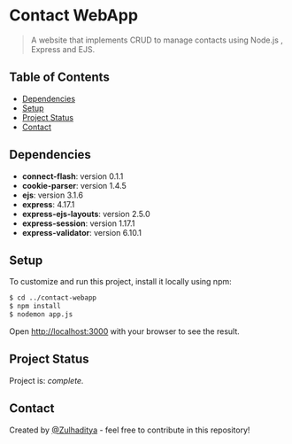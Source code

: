 # Contact WebApp

>A website that implements CRUD to manage contacts using Node.js , Express and EJS.

## Table of Contents

- [Dependencies](#dependencies)
- [Setup](#setup)
- [Project Status](#project-status)
- [Contact](#contact)

## Dependencies

- **connect-flash**:  version 0.1.1
- **cookie-parser**: version 1.4.5
- **ejs**: version 3.1.6
- **express**: 4.17.1
- **express-ejs-layouts**: version 2.5.0
- **express-session**: version 1.17.1
- **express-validator**: version 6.10.1

## Setup

To customize and run this project, install it locally using npm:

```bash
$ cd ../contact-webapp
$ npm install
$ nodemon app.js
```

Open [http://localhost:3000](http://localhost:3000) with your browser to see the result.

## Project Status

Project is: _complete._ <!-- / _complete_ / _no longer being worked on_. reason ? -->

## Contact

Created by [@Zulhaditya](https://itsmyportofolio.netlify.app/) - feel free to contribute in this repository!
